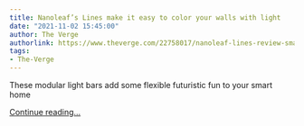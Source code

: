 ```yaml
---
title: Nanoleaf’s Lines make it easy to color your walls with light
date: "2021-11-02 15:45:00"
author: The Verge
authorlink: https://www.theverge.com/22758017/nanoleaf-lines-review-smart-light-bars
tags:
- The-Verge
---
```

<p>These modular light bars add some flexible futuristic fun to your smart home</p>
  <p>
    <a href="https://www.theverge.com/22758017/nanoleaf-lines-review-smart-light-bars">Continue reading&hellip;</a>
  </p>